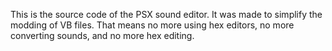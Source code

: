 This is the source code of the PSX sound editor. It was made to simplify the modding of VB files. That means no more using hex editors, no more converting sounds, and no more hex editing.
